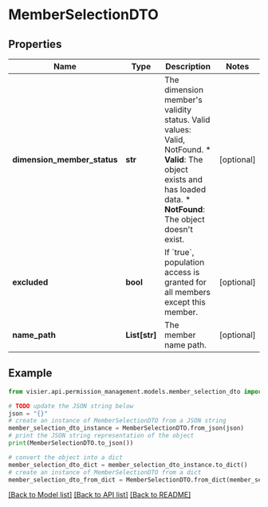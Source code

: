 # MemberSelectionDTO


## Properties

Name | Type | Description | Notes
------------ | ------------- | ------------- | -------------
**dimension_member_status** | **str** | The dimension member&#39;s validity status. Valid values: Valid, NotFound.  * **Valid**: The object exists and has loaded data.  * **NotFound**: The object doesn&#39;t exist. | [optional] 
**excluded** | **bool** | If &#x60;true&#x60;, population access is granted for all members except this member. | [optional] 
**name_path** | **List[str]** | The member name path. | [optional] 

## Example

```python
from visier.api.permission_management.models.member_selection_dto import MemberSelectionDTO

# TODO update the JSON string below
json = "{}"
# create an instance of MemberSelectionDTO from a JSON string
member_selection_dto_instance = MemberSelectionDTO.from_json(json)
# print the JSON string representation of the object
print(MemberSelectionDTO.to_json())

# convert the object into a dict
member_selection_dto_dict = member_selection_dto_instance.to_dict()
# create an instance of MemberSelectionDTO from a dict
member_selection_dto_from_dict = MemberSelectionDTO.from_dict(member_selection_dto_dict)
```
[[Back to Model list]](../README.md#documentation-for-models) [[Back to API list]](../README.md#documentation-for-api-endpoints) [[Back to README]](../README.md)


